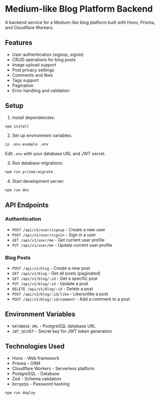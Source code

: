 # Medium-like Blog Platform Backend

A backend service for a Medium-like blog platform built with Hono, Prisma, and Cloudflare Workers.

## Features

- User authentication (signup, signin)
- CRUD operations for blog posts
- Image upload support
- Post privacy settings
- Comments and likes
- Tags support
- Pagination
- Error handling and validation

## Setup

1. Install dependencies:
```bash
npm install
```

2. Set up environment variables:
```bash
cp .env.example .env
```
Edit `.env` with your database URL and JWT secret.

3. Run database migrations:
```bash
npm run prisma:migrate
```

4. Start development server:
```bash
npm run dev
```

## API Endpoints

### Authentication

- `POST /api/v1/user/signup` - Create a new user
- `POST /api/v1/user/signin` - Sign in a user
- `GET /api/v1/user/me` - Get current user profile
- `PUT /api/v1/user/me` - Update current user profile

### Blog Posts

- `POST /api/v1/blog` - Create a new post
- `GET /api/v1/blog` - Get all posts (paginated)
- `GET /api/v1/blog/:id` - Get a specific post
- `PUT /api/v1/blog/:id` - Update a post
- `DELETE /api/v1/blog/:id` - Delete a post
- `POST /api/v1/blog/:id/like` - Like/unlike a post
- `POST /api/v1/blog/:id/comment` - Add a comment to a post

## Environment Variables

- `DATABASE_URL` - PostgreSQL database URL
- `JWT_SECRET` - Secret key for JWT token generation

## Technologies Used

- Hono - Web framework
- Prisma - ORM
- Cloudflare Workers - Serverless platform
- PostgreSQL - Database
- Zod - Schema validation
- bcryptjs - Password hashing

```
npm run deploy
```
